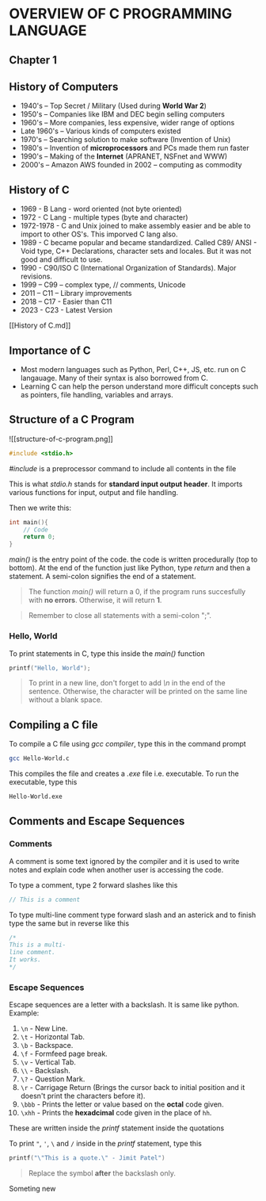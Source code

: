 # OVERVIEW OF C PROGRAMMING LANGUAGE

## Chapter 1

## History of Computers
- 1940's – Top Secret / Military (Used during **World War 2**)
- 1950's – Companies like IBM and DEC begin selling computers
- 1960's – More companies, less expensive, wider range of options
- Late 1960's – Various kinds of computers existed
- 1970's – Searching solution to make software (Invention of Unix)
- 1980's – Invention of **microprocessors** and PCs made them run faster
- 1990's – Making of the **Internet** (APRANET, NSFnet and WWW)
- 2000's – Amazon AWS founded in 2002 – computing as commodity

## History of C

- 1969 - B Lang - word oriented (not byte oriented)
- 1972 - C Lang - multiple types (byte and character)
- 1972-1978 - C and Unix joined to make assembly easier and be able to import to other OS's. This imporved C lang also.
- 1989 - C became popular and became standardized. Called C89/ ANSI - Void type, C++ Declarations, character sets and locales. But it was not good and difficult to use.
- 1990 - C90/ISO C (International Organization of Standards). Major revisions.
- 1999 – C99 – complex type, // comments, Unicode
- 2011 – C11 – Library improvements
- 2018 – C17 - Easier than C11
- 2023 - C23 - Latest Version

[[History of C.md]]

## Importance of C

- Most modern languages such as Python, Perl, C++, JS, etc. run on C langauage. Many of their syntax is also borrowed from C.
- Learning C can help the person understand more difficult concepts such as pointers, file handling, variables and arrays.

## Structure of a C Program
![[structure-of-c-program.png]]
```c
#include <stdio.h>
```
*#include* is a preprocessor command to include all contents in the file

This is what *stdio.h* stands for **standard input output header**. It imports various functions for input, output and file handling.

Then we write this:
```c
int main(){
    // Code
    return 0;
}
```

*main()* is the entry point of the code. the code is written procedurally (top to bottom).
At the end of the function just like Python, type *return* and then a statement. A semi-colon signifies the end of a statement.

> The function *main()* will return a 0, if the program runs succesfully with **no errors**. Otherwise, it will return **1**.

> Remember to close all statements with a semi-colon ";".

### Hello, World
To print statements in C, type this inside the *main()* function
```c
printf("Hello, World");
```
> To print in a new line, don't forget to add *\n* in the end of the sentence. Otherwise, the character will be printed on the same line without a blank space.

## Compiling a C file

To compile a C file using *gcc compiler*, type this in the command prompt
```bash
gcc Hello-World.c
```
This compiles the file and creates a *.exe* file i.e. executable. To run the executable, type this
```bash
Hello-World.exe
```

## Comments and Escape Sequences

### Comments
A comment is some text ignored by the compiler and it is used to write notes and explain code when another user is accessing the code.

To type a comment, type 2 forward slashes like this
```c
// This is a comment
```

To type multi-line comment type forward slash and an asterick and to finish type the same but in reverse like this
```c
/*
This is a multi-
line comment.
It works.
*/
```

### Escape Sequences

Escape sequences are a letter with a backslash. It is same like python.
Example:
1. `\n` - New Line.
2. `\t` - Horizontal Tab.
3. `\b` - Backspace.
4. `\f` - Formfeed page break.
5. `\v` - Vertical Tab.
5. `\\` - Backslash.
6. `\?` - Question Mark.
7. `\r` - Carrigage Return (Brings the cursor back to initial position and it doesn't print the characters before it).
8. `\bbb` - Prints the letter or value based on the **octal** code given.
9. `\xhh` - Prints the **hexadcimal** code given in the place of `hh`.

These are written inside the *printf* statement inside the quotations

To print `"`, `'`, `\` and `/` inside in the *printf* statement, type this
```c
printf("\"This is a quote.\" - Jimit Patel")
```
> Replace the symbol **after** the backslash only.



Someting new